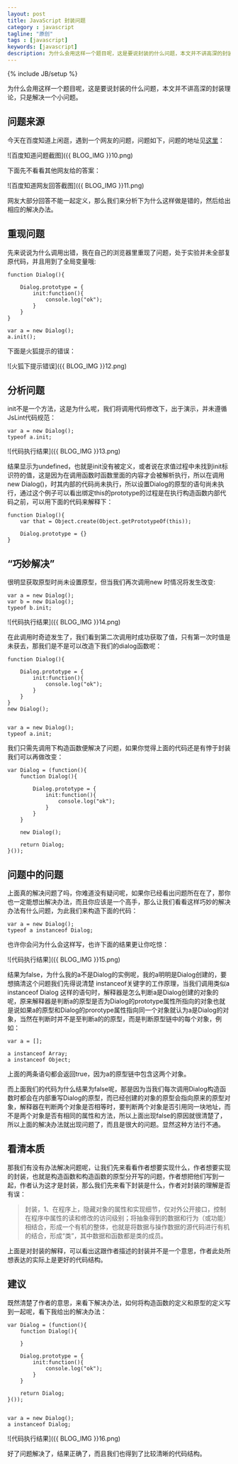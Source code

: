 ```yaml
---
layout: post
title: JavaScript 封装问题
category : javascript
tagline: "原创"
tags : [javascript]
keywords: [javascript]
description: 为什么会用这样一个题目呢，这是要说封装的什么问题，本文并不讲高深的封装理论，只是解决一个小问题。
---
```

{% include JB/setup %}

为什么会用这样一个题目呢，这是要说封装的什么问题，本文并不讲高深的封装理论，只是解决一个小问题。

## 问题来源 ##

今天在百度知道上闲逛，遇到一个网友的问题，问题如下，问题的地址见[这里](http://zhidao.baidu.com/question/587036591.html?sort=6&old=1#here)：

![百度知道问题截图]({{ BLOG_IMG }}10.png)

下面先不看看其他网友给的答案：

![百度知道网友回答截图]({{ BLOG_IMG }}11.png)

网友大部分回答不能一起定义，那么我们来分析下为什么这样做是错的，然后给出相应的解决办法。

## 重现问题 ##

先来说说为什么调用出错，我在自己的浏览器里重现了问题，处于实验并未全部复原代码，并且用到了全局变量哦:

	function Dialog(){
	    
	    Dialog.prototype = {
	        init:function(){
	            console.log("ok");
	        }
	    }
	}
	
	var a = new Dialog();
	a.init();

下面是火狐提示的错误：

![火狐下提示错误]({{ BLOG_IMG }}12.png)

## 分析问题 ##

init不是一个方法，这是为什么呢，我们将调用代码修改下，出于演示，并未遵循JsLint代码规范：

	var a = new Dialog();
	typeof a.init;

![代码执行结果]({{ BLOG_IMG }}13.png)

结果显示为undefined，也就是init没有被定义，或者说在求值过程中未找到init标识符的值，这是因为在调用函数时函数里面的内容才会被解析执行，所以在调用new Dialog()，时其内部的代码尚未执行，所以设置Dialog的原型的语句尚未执行，通过这个例子可以看出绑定this的prototype的过程是在执行构造函数内部代码之前，可以用下面的代码来解释下：

	function Dialog(){
	    var that = Object.create(Object.getPrototypeOf(this));
	    
	    Dialog.prototype = {}         
	}

## “巧妙解决” ##

很明显获取原型时尚未设置原型，但当我们再次调用new 时情况将发生改变:

	var a = new Dialog();
	var b = new Dialog();
	typeof b.init;

![代码执行结果]({{ BLOG_IMG }}14.png)

在此调用时奇迹发生了，我们看到第二次调用时成功获取了值，只有第一次时值是未获去，那我们是不是可以改造下我们的dialog函数呢：

	function Dialog(){
	    
	    Dialog.prototype = {
	        init:function(){
	            console.log("ok");
	        }
	    }
	}
	new Dialog();
	
	
	var a = new Dialog();
	typeof a.init;

我们只需先调用下构造函数便解决了问题，如果你觉得上面的代码还是有悖于封装我们可以再做改变：

	var Dialog = (function(){
	    function Dialog(){
	    
	        Dialog.prototype = {
	            init:function(){
	                console.log("ok");
	            }
	        }
	    }
	    
	    new Dialog();
	    
	    return Dialog;
	}());

## 问题中的问题 ##

上面真的解决问题了吗，你难道没有疑问呢，如果你已经看出问题所在在了，那你也一定能想出解决办法，而且你应该是一个高手，那么让我们看看这样巧妙的解决办法有什么问题，为此我们来构造下面的代码：

	var a = new Dialog();
	typeof a instanceof Dialog;

也许你会问为什么会这样写，也许下面的结果更让你吃惊：

![代码执行结果]({{ BLOG_IMG }}15.png)

结果为false，为什么我的a不是Dialog的实例呢，我的a明明是Dialog创建的，要想搞清这个问题我们先得说清楚 instanceof关键字的工作原理，当我们调用类似a instanceof Dialog 这样的语句时，解释器是怎么判断a是Dialog创建的对象的呢，原来解释器是判断a的原型是否为Dialog的prototype属性所指向的对象也就是说如果a的原型和Dialog的prorotype属性指向同一个对象就认为a是Dialog的对象，当然在判断时并不是至判断a的的原型，而是判断原型链中的每个对象，例如：

	var a = [];
	
	a instanceof Array;
	a instanceof Object;

上面的两条语句都会返回true，因为a的原型链中包含这两个对象。

而上面我们的代码为什么结果为false呢，那是因为当我们每次调用Dialog构造函数时都会在内部重写Dialog的原型，而已经创建的对象的原型会指向原来的原型对象，解释器在判断两个对象是否相等时，要判断两个对象是否引用同一块地址，而不是两个对象是否有相同的属性和方法，所以上面出现false的原因就很清楚了，所以上面的解决办法就出现问题了，而且是很大的问题。显然这种方法行不通。

## 看清本质 ##

那我们有没有办法解决问题呢，让我们先来看看作者想要实现什么，作者想要实现的封装，也就是构造函数和构造函数的原型分开写的问题，作者想把他们写到一起，作者认为这才是封装，那么我们先来看下封装是什么，作者对封装的理解是否有误：



> 封装，1、在程序上，隐藏对象的属性和实现细节，仅对外公开接口，控制在程序中属性的读和修改的访问级别；将抽象得到的数据和行为（或功能）相结合，形成一个有机的整体，也就是将数据与操作数据的源代码进行有机的结合，形成“类”，其中数据和函数都是类的成员。

上面是对封装的解释，可以看出这跟作者描述的封装并不是一个意思，作者此处所想表达的实际上是更好的代码结构。

## 建议 ##

既然清楚了作者的意思，来看下解决办法，如何将构造函数的定义和原型的定义写到一起呢，看下我给出的解决办法：

	var Dialog = (function(){
	    function Dialog(){
	           
	    }
	    
	    Dialog.prototype = {
	        init:function(){
	            console.log("ok");
	        }
	    }
	    
	    return Dialog;
	}());
	
	
	var a = new Dialog();
	a instanceof Dialog;

![代码执行结果]({{ BLOG_IMG }}16.png)

好了问题解决了，结果正确了，而且我们也得到了比较清晰的代码结构。